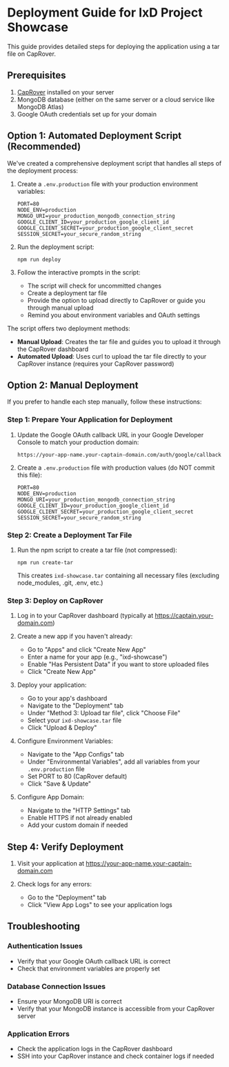 # Deployment Guide for IxD Project Showcase

This guide provides detailed steps for deploying the application using a tar file on CapRover.

## Prerequisites

1. [CapRover](https://caprover.com/) installed on your server
2. MongoDB database (either on the same server or a cloud service like MongoDB Atlas)
3. Google OAuth credentials set up for your domain

## Option 1: Automated Deployment Script (Recommended)

We've created a comprehensive deployment script that handles all steps of the deployment process:

1. Create a `.env.production` file with your production environment variables:
   ```
   PORT=80
   NODE_ENV=production
   MONGO_URI=your_production_mongodb_connection_string
   GOOGLE_CLIENT_ID=your_production_google_client_id
   GOOGLE_CLIENT_SECRET=your_production_google_client_secret
   SESSION_SECRET=your_secure_random_string
   ```

2. Run the deployment script:
   ```
   npm run deploy
   ```

3. Follow the interactive prompts in the script:
   - The script will check for uncommitted changes
   - Create a deployment tar file
   - Provide the option to upload directly to CapRover or guide you through manual upload
   - Remind you about environment variables and OAuth settings

The script offers two deployment methods:
- **Manual Upload**: Creates the tar file and guides you to upload it through the CapRover dashboard
- **Automated Upload**: Uses curl to upload the tar file directly to your CapRover instance (requires your CapRover password)

## Option 2: Manual Deployment

If you prefer to handle each step manually, follow these instructions:

### Step 1: Prepare Your Application for Deployment

1. Update the Google OAuth callback URL in your Google Developer Console to match your production domain:
   ```
   https://your-app-name.your-captain-domain.com/auth/google/callback
   ```

2. Create a `.env.production` file with production values (do NOT commit this file):
   ```
   PORT=80
   NODE_ENV=production
   MONGO_URI=your_production_mongodb_connection_string
   GOOGLE_CLIENT_ID=your_production_google_client_id
   GOOGLE_CLIENT_SECRET=your_production_google_client_secret
   SESSION_SECRET=your_secure_random_string
   ```

### Step 2: Create a Deployment Tar File

1. Run the npm script to create a tar file (not compressed):
   ```
   npm run create-tar
   ```
   
   This creates `ixd-showcase.tar` containing all necessary files (excluding node_modules, .git, .env, etc.)

### Step 3: Deploy on CapRover

1. Log in to your CapRover dashboard (typically at https://captain.your-domain.com)

2. Create a new app if you haven't already:
   - Go to "Apps" and click "Create New App"
   - Enter a name for your app (e.g., "ixd-showcase")
   - Enable "Has Persistent Data" if you want to store uploaded files
   - Click "Create New App"

3. Deploy your application:
   - Go to your app's dashboard
   - Navigate to the "Deployment" tab
   - Under "Method 3: Upload tar file", click "Choose File" 
   - Select your `ixd-showcase.tar` file
   - Click "Upload & Deploy"

4. Configure Environment Variables:
   - Navigate to the "App Configs" tab
   - Under "Environmental Variables", add all variables from your `.env.production` file
   - Set PORT to 80 (CapRover default)
   - Click "Save & Update"

5. Configure App Domain:
   - Navigate to the "HTTP Settings" tab
   - Enable HTTPS if not already enabled
   - Add your custom domain if needed

## Step 4: Verify Deployment

1. Visit your application at https://your-app-name.your-captain-domain.com

2. Check logs for any errors:
   - Go to the "Deployment" tab
   - Click "View App Logs" to see your application logs

## Troubleshooting

### Authentication Issues
- Verify that your Google OAuth callback URL is correct
- Check that environment variables are properly set

### Database Connection Issues
- Ensure your MongoDB URI is correct
- Verify that your MongoDB instance is accessible from your CapRover server

### Application Errors
- Check the application logs in the CapRover dashboard
- SSH into your CapRover instance and check container logs if needed 